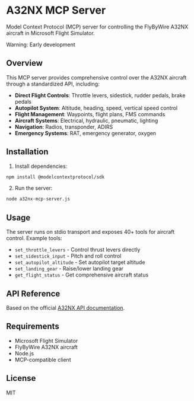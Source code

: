 # A32NX MCP Server

Model Context Protocol (MCP) server for controlling the FlyByWire A32NX aircraft in Microsoft Flight Simulator.

Warning: Early development

## Overview

This MCP server provides comprehensive control over the A32NX aircraft through a standardized API, including:

- **Direct Flight Controls**: Throttle levers, sidestick, rudder pedals, brake pedals
- **Autopilot System**: Altitude, heading, speed, vertical speed control
- **Flight Management**: Waypoints, flight plans, FMS commands
- **Aircraft Systems**: Electrical, hydraulic, pneumatic, lighting
- **Navigation**: Radios, transponder, ADIRS
- **Emergency Systems**: RAT, emergency generator, oxygen

## Installation

1. Install dependencies:
```bash
npm install @modelcontextprotocol/sdk
```

2. Run the server:
```bash
node a32nx-mcp-server.js
```

## Usage

The server runs on stdio transport and exposes 40+ tools for aircraft control. Example tools:

- `set_throttle_levers` - Control thrust levers directly
- `set_sidestick_input` - Pitch and roll control
- `set_autopilot_altitude` - Set autopilot target altitude
- `set_landing_gear` - Raise/lower landing gear
- `get_flight_status` - Get comprehensive aircraft status

## API Reference

Based on the official [A32NX API documentation](https://docs.flybywiresim.com/aircraft/a32nx/a32nx-api/).

## Requirements

- Microsoft Flight Simulator
- FlyByWire A32NX aircraft
- Node.js
- MCP-compatible client

## License

MIT